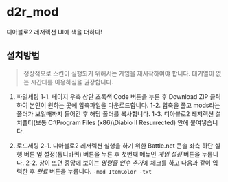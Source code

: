 # d2r_mod
디아블로2 레저렉션 UI에 색을 더하다!

## 설치방법

>  정상적으로 스킨이 실행되기 위해서는 게임을 재시작하여야 합니다. 대기열이 없는 시간대를 이용하심을 권장합니다.


1. 파일세팅
1-1. 페이지 우측 상단 초록색 Code 버튼을 누른 후 Download ZIP 클릭하여 본인이 원하는 곳에 압축파일을 다운로드합니다.
1-2. 압축을 풀고 mods라는 폴더가 보일때까지 들어간 후 해당 폴더를 복사합니다.
1-3. 디아블로2 레저렉션 설치폴더(보통 C:\Program Files (x86)\Diablo II Resurrected) 안에 붙여넣습니다.

2. 로드세팅
2-1. 디아블로2 레저렉션 실행을 하기 위한 Battle.net 콘솔 좌측 하단 실행 버튼 옆 설정(톱니바퀴) 버튼을 누른 후 첫번째 메뉴인 *게임 설정* 버튼을 누릅니다.
2-2. 창이 뜨면 중앙에 보이는 *명령줄 인수 추가*에 체크를 하고 다음과 같이 입력한 후 *완료* 버튼을 누릅니다.
`-mod ItemColor -txt`
